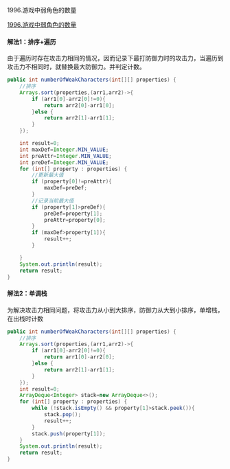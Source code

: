 1996.游戏中弱角色的数量

[1996.游戏中弱角色的数量](https://leetcode-cn.com/problems/the-number-of-weak-characters-in-the-game/)

#### 解法1：排序+遍历

由于遍历时存在攻击力相同的情况，因而记录下最打防御力时的攻击力，当遍历到攻击力不相同时，就替换最大防御力。并判定计数。

```java
public int numberOfWeakCharacters(int[][] properties) {
    //排序
    Arrays.sort(properties,(arr1,arr2)->{
        if (arr1[0]-arr2[0]!=0){
            return arr2[0]-arr1[0];
        }else {
            return arr2[1]-arr1[1];
        }
    });

    int result=0;
    int maxDef=Integer.MIN_VALUE;
    int preAttr=Integer.MIN_VALUE;
    int preDef=Integer.MIN_VALUE;
    for (int[] property : properties) {
        //更新最大值
        if (property[0]!=preAttr){
            maxDef=preDef;
        }
        //记录当前最大值
        if (property[1]>preDef){
            preDef=property[1];
            preAttr=property[0];
        }
        if (maxDef>property[1]){
            result++;
        }

    }
    System.out.println(result);
    return result;
}
```

#### 解法2：单调栈

为解决攻击力相同问题，将攻击力从小到大排序，防御力从大到小排序，单增栈，在出栈时计数

```java
public int numberOfWeakCharacters(int[][] properties) {
    //排序
    Arrays.sort(properties,(arr1,arr2)->{
        if (arr1[0]-arr2[0]!=0){
            return arr1[0]-arr2[0];
        }else {
            return arr2[1]-arr1[1];
        }
    });
    int result=0;
    ArrayDeque<Integer> stack=new ArrayDeque<>();
    for (int[] property : properties) {
        while (!stack.isEmpty() && property[1]>stack.peek()){
            stack.pop();
            result++;
        }
        stack.push(property[1]);
    }
    System.out.println(result);
    return result;
}
```

